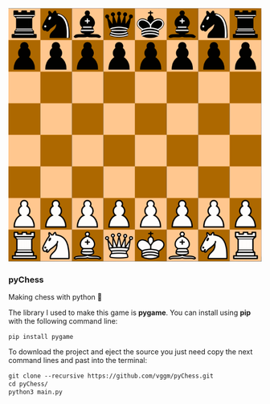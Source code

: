 ![pyChess](img/pyChess.png)

### pyChess
Making chess with python 🐍

The library I used to make this game is **pygame**.
You can install using **pip** with the following command line:

```
pip install pygame
```

To download the project and eject the source you just need copy the next command lines and past into the terminal:

```
git clone --recursive https://github.com/vggm/pyChess.git
cd pyChess/
python3 main.py
```
